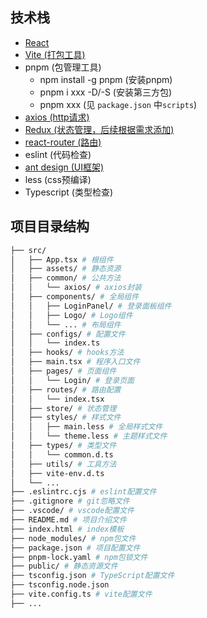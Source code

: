 <!-- # ERC管理后台

ECR：`Engineering Change Request` 工程变更请求 -->

## 技术栈

- [React](https://reactjs.bootcss.com/)
- [Vite (打包工具)](https://cn.vitejs.dev/guide/)
- pnpm (包管理工具)
  - npm install -g pnpm (安装pnpm)
  - pnpm i xxx -D/-S (安装第三方包)
  - pnpm xxx (见 `package.json` 中`scripts`)
- [axios (http请求)](https://axios-http.com/docs/intro)
- [Redux (状态管理，后续根据需求添加)](http://cn.redux.js.org/)
- [react-router (路由)](https://reactrouter.com/docs/en/v6/getting-started/tutorial)
- eslint (代码检查)
- [ant design (UI框架)](https://ant.design/docs/react/introduce-cn)
- less (css预编译)
- Typescript (类型检查)


## 项目目录结构

```bash
├── src/
│   ├── App.tsx # 根组件
│   ├── assets/ # 静态资源
│   ├── common/ # 公共方法
│   │   └── axios/ # axios封装
│   ├── components/ # 全局组件
│   │   ├── LoginPanel/ # 登录面板组件
│   │   ├── Logo/ # Logo组件
│   │   └── ... # 布局组件
│   ├── configs/ # 配置文件
│   │   └── index.ts
│   ├── hooks/ # hooks方法
│   ├── main.tsx # 程序入口文件
│   ├── pages/ # 页面组件
│   │   └── Login/ # 登录页面
│   ├── routes/ # 路由配置
│   │   └── index.tsx
│   ├── store/ # 状态管理
│   ├── styles/ # 样式文件
│   │   ├── main.less # 全局样式文件
│   │   └── theme.less # 主题样式文件
│   ├── types/ # 类型文件
│   │   └── common.d.ts
│   ├── utils/ # 工具方法
│   ├── vite-env.d.ts
│   └── ...
├── .eslintrc.cjs # eslint配置文件
├── .gitignore # git忽略文件
├── .vscode/ # vscode配置文件
├── README.md # 项目介绍文件
├── index.html # index模板
├── node_modules/ # npm包文件
├── package.json # 项目配置文件
├── pnpm-lock.yaml # npm包锁文件
├── public/ # 静态资源文件
├── tsconfig.json # TypeScript配置文件
├── tsconfig.node.json 
├── vite.config.ts # vite配置文件
├── ...
```
